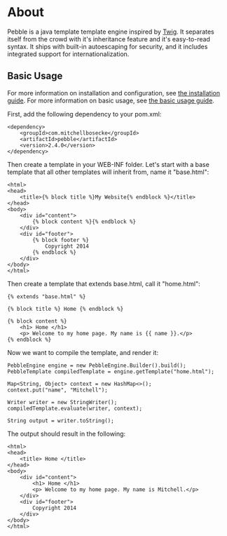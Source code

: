 # About
Pebble is a java template template engine inspired by [Twig](http://twig.sensiolabs.org/).
It separates itself from the crowd
with it's inheritance feature and it's easy-to-read syntax. It ships with built-in autoescaping for
security, and it includes integrated support for internationalization.

## Basic Usage
For more information on installation and configuration, see [the installation guide](documentation/guide/installation).
For more information on basic usage, see [the basic usage guide](documentation/guide/basic-usage).

First, add the following dependency to your pom.xml:
```
<dependency>
	<groupId>com.mitchellbosecke</groupId>
	<artifactId>pebble</artifactId>
	<version>2.4.0</version>
</dependency>
```

Then create a template in your WEB-INF folder. Let's start with a base template that all
other templates will inherit from, name it "base.html":
```
<html>
<head>
	<title>{% block title %}My Website{% endblock %}</title>
</head>
<body>
	<div id="content">
		{% block content %}{% endblock %}
	</div>
	<div id="footer">
		{% block footer %}
			Copyright 2014
		{% endblock %}
	</div>
</body>
</html>
```
Then create a template that extends base.html, call it "home.html":
```
{% extends "base.html" %}

{% block title %} Home {% endblock %}

{% block content %}
	<h1> Home </h1>
	<p> Welcome to my home page. My name is {{ name }}.</p>
{% endblock %}
```
Now we want to compile the template, and render it:
```
PebbleEngine engine = new PebbleEngine.Builder().build();
PebbleTemplate compiledTemplate = engine.getTemplate("home.html");

Map<String, Object> context = new HashMap<>();
context.put("name", "Mitchell");

Writer writer = new StringWriter();
compiledTemplate.evaluate(writer, context);

String output = writer.toString();
```
The output should result in the following:
```
<html>
<head>
	<title> Home </title>
</head>
<body>
	<div id="content">
		<h1> Home </h1>
	    <p> Welcome to my home page. My name is Mitchell.</p>
	</div>
	<div id="footer">
		Copyright 2014
	</div>
</body>
</html>
```
